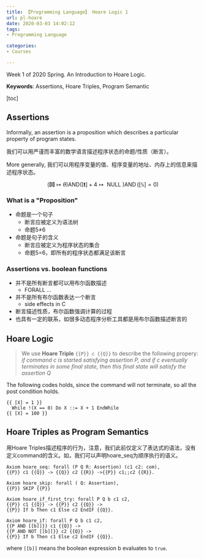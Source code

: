 ```yaml
---
title: 【Programming Language】 Hoare Logic 1
url: pl-hoare
date: 2020-03-03 14:02:12
tags: 
- Programming Language

categories:
- Courses

---
```


Week 1 of 2020 Spring. An Introduction to Hoare Logic.

**Keywords**: Assertions, Hoare Triples, Program Semantic

<!--more-->

[toc]

## Assertions

Informally, an assertion is a proposition which describes a particular property of program states.

我们可以用严谨而丰富的数学语言描述程序状态的命题/性质（断言）。

More generally, 我们可以用程序变量的值、程序变量的地址、内存上的信息来描述程序状态。

$$(\mathbf{[I]} \longmapsto \theta) \text{AND} ([\mathbf{t}] +4 \longmapsto \text { NULL } ) \operatorname{AND} ([\mathbb{S}] = 0)$$

### What is a "Proposition"

- 命题是一个句子
  - 断言应被定义为语法树
  - 命题5≠6
- 命题是句子的含义
  - 断言应被定义为程序状态的集合
  - 命题5=6，即所有的程序状态都满足该断言

### Assertions vs. boolean functions
- 并不是所有断言都可以用布尔函数描述
    - FORALL ...
- 并不是所有布尔函数表达一个断言
    - side effects in C
- 断言描述性质，布尔函数强调计算的过程
- 也具有一定的联系，如很多动态程序分析工具都是用布尔函数描述断言的

## Hoare Logic

> We use **Hoare Triple**  `{{P}} c {{Q}}` to describe the following propery:
> *if command c is started satisfying assertion P, and if c eventually terminates in some final state, then this final state will satisfy the assertion Q*

The following codes holds, since the command will not terminate, so all the post condition holds.

```
{{ [X] = 1 }}
  While !(X == 0) Do X ::= X + 1 EndWhile
{{ [X] = 100 }}
```

## Hoare Triples as Program Semantics

用Hoare Triples描述程序的行为，注意，我们此前仅定义了表达式的语法，没有定义command的含义。如，我们可以声明hoare_seq为顺序执行的语义。

```
Axiom hoare_seq: forall (P Q R: Assertion) (c1 c2: com),
{{P}} c1 {{Q}} -> {{Q}} c2 {{R}} ->{{P}} c1;;c2 {{R}}.
```

```
Axiom hoare_skip: forall ( Q: Assertion),
{{P}} SKIP {{P}} 
```

```
Axiom hoare_if_first_try: forall P Q b c1 c2,
{{P}} c1 {{Q}} -> {{P}} c2 {{Q}} ->
{{P}} If b Then c1 Else c2 EndIF {{Q}}.
```

```
Axiom hoare_if: forall P Q b c1 c2,
{{P AND [[b]]}} c1 {{Q}} ->
{{P AND NOT [[b]]}} c2 {{Q}} ->
{{P}} If b Then c1 Else c2 EndIF {{Q}}.
```

where `[[b]]` means the boolean expression b evaluates to `true`.